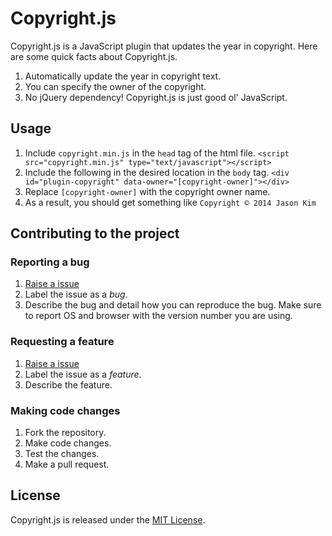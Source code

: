 # Copyright.js

Copyright.js is a JavaScript plugin that updates the year in copyright. Here are some quick facts about Copyright.js.

1. Automatically update the year in copyright text.
2. You can specify the owner of the copyright.
3. No jQuery dependency! Copyright.js is just good ol' JavaScript.

## Usage

1. Include `copyright.min.js` in the `head` tag of the html file.
    `<script src="copyright.min.js" type="text/javascript"></script>`
2. Include the following in the desired location in the `body` tag.
    `<div id="plugin-copyright" data-owner="[copyright-owner]"></div>`
3. Replace `[copyright-owner]` with the copyright owner name.
4. As a result, you should get something like
    `Copyright © 2014 Jason Kim`

## Contributing to the project

### Reporting a bug

1. [Raise a issue](https://github.com/serv/copyright.js/issues/new)
2. Label the issue as a *bug*.
3. Describe the bug and detail how you can reproduce the bug. Make sure to report OS and browser with the version number you are using.

### Requesting a feature

1. [Raise a issue](https://github.com/serv/copyright.js/issues/new)
2. Label the issue as a *feature*.
3. Describe the feature.

### Making code changes

1. Fork the repository.
2. Make code changes.
3. Test the changes.
4. Make a pull request.

## License

Copyright.js is released under the [MIT License](http://www.opensource.org/licenses/MIT).